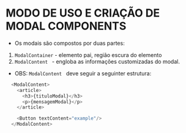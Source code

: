 # MODO DE USO E CRIAÇÃO DE MODAL COMPONENTS

- Os modais são compostos por duas partes:
1. ```ModalContainer``` - elemento pai, região escura do elemento
2. ```ModalContent ``` - engloba as informações customizadas do modal.

* OBS: ````ModalContent ```` deve seguir a seguinter estrutura:

```js
  <ModalContent>
    <article>
      <h3>{tituloModal}</h3>
      <p>{mensagemModal}</p>
    </article>

    <Button textContent="example"/>
  </ModalContent>
 ```